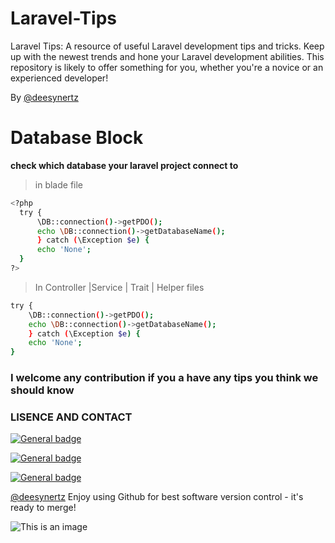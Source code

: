 # Laravel-Tips
Laravel Tips: A resource of useful Laravel development tips and tricks. Keep up with the newest trends and hone your Laravel development abilities. This repository is likely to offer something for you, whether you're a novice or an experienced developer!

By [@deesynertz](https://github.com/deesynertz)


# Database Block

**check which database your laravel project connect to**

  > in blade file

  ```bash
 <?php
    try {
        \DB::connection()->getPDO();
        echo \DB::connection()->getDatabaseName();
        } catch (\Exception $e) {
        echo 'None';
    }
?>
  ```

  > In Controller |Service | Trait | Helper files

  ```bash
  try {
      \DB::connection()->getPDO();
      echo \DB::connection()->getDatabaseName();
      } catch (\Exception $e) {
      echo 'None';
  }
  ```


### I welcome any contribution if you a have any tips you think we should know

### LISENCE AND CONTACT

[![General badge](https://img.shields.io/badge/License-MIT-blue.svg)](https://github.com/deesynertz/how_to_create_rep)

[![General badge](https://img.shields.io/badge/Gmail-D14836?style=for-the-badge&logo=gmail&logoColor=white)](MailTo:deesynertz@gmail.com)

[![General badge](https://img.shields.io/badge/LinkedIn-0077B5?style=for-the-badge&logo=linkedin&logoColor=white)](https://www.linkedin.com/in/deogratias-alison/)


[@deesynertz](https://github.com/deesynertz) Enjoy using Github for best software version control - it's ready to merge!


![This is an image](https://myoctocat.com/assets/images/base-octocat.svg)
